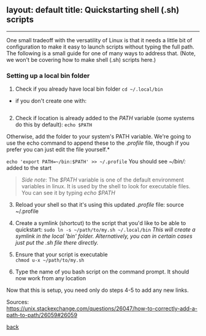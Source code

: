 layout: default
title:  Quickstarting shell (.sh) scripts
---
---

One small tradeoff with the versatility of Linux is that it needs a little bit of configuration to make it easy to launch scripts without typing the full path. The following is a small guide for one of many ways to address that. (Note, we won't be covering how to make shell (.sh) scripts here.)   

### Setting up a local bin folder  
1. Check if you already have local bin folder
```cd ~/.local/bin```
- if you don't create one with:  
```mkdir ~/.local/bin
```
2. Check if location is already added to the *PATH* variable (some systems do this by default):
``echo $PATH``  

Otherwise, add the folder to your system's PATH variable. We're going to use the echo command to append these to the *.profile* file, though if you prefer you can just edit the file yourself.*

```echo 'export PATH=~/bin:$PATH' >> ~/.profile```
You should see *~/bin/:*  added to the start 

> *Side note*: The *$PATH* variable is one of the default environment variables in linux. It is used by the shell to look for executable files. You can see it by typing *echo $PATH*  

3. Reload your shell so that it's using this updated *.profile* file:
source ~/.profile

4. Create a symlink (shortcut) to the script that you'd like to be able to quickstart:
```sudo ln -s ~/path/to/my.sh ~/.local/bin```
*This will create a symlink in the local 'bin' folder. Alternatively, you can in certain cases just put the .sh file there directly.*

5. Ensure that your script is executable  
```chmod u-x ~/path/to/my.sh```

6. Type the name of you bash script on the command prompt. It should now work from any location

Now that this is setup, you need only do steps 4-5 to add any new links.

Sources:  
https://unix.stackexchange.com/questions/26047/how-to-correctly-add-a-path-to-path/26059#26059

[back](./)

